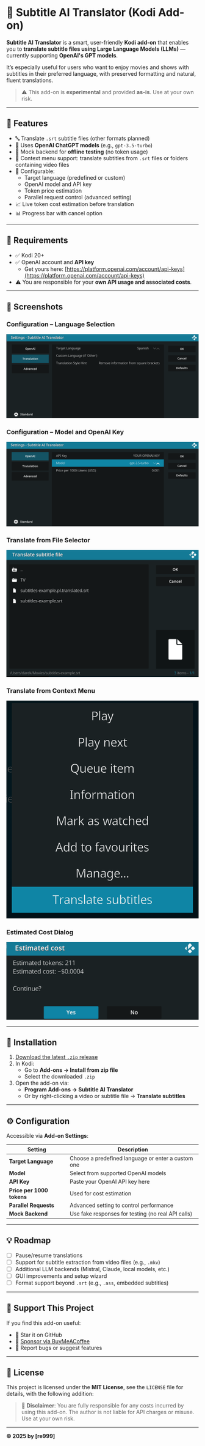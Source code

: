 # 🧠 Subtitle AI Translator (Kodi Add-on)

**Subtitle AI Translator** is a smart, user-friendly **Kodi add-on** that enables you to **translate subtitle files using Large Language Models (LLMs)** — currently supporting **OpenAI's GPT models**.

It’s especially useful for users who want to enjoy movies and shows with subtitles in their preferred language, with preserved formatting and natural, fluent translations.

> ⚠️ This add-on is **experimental** and provided **as-is**. Use at your own risk.

---

## 🎯 Features

- 🔤 Translate `.srt` subtitle files (other formats planned)
- 🤖 Uses **OpenAI ChatGPT models** (e.g., `gpt-3.5-turbo`)
- 🧪 Mock backend for **offline testing** (no token usage)
- 📂 Context menu support: translate subtitles from `.srt` files or folders containing video files
- 🔧 Configurable:
  - Target language (predefined or custom)
  - OpenAI model and API key
  - Token price estimation
  - Parallel request control (advanced setting)
- 📈 Live token cost estimation before translation
- 📊 Progress bar with cancel option

---

## 🧰 Requirements

- ✅ Kodi 20+
- ✅ OpenAI account and **API key**
  - Get yours here: [https://platform.openai.com/account/api-keys](https://platform.openai.com/account/api-keys)
- ⚠️ You are responsible for your **own API usage and associated costs**.

---

## 📸 Screenshots

### Configuration – Language Selection
![Language Configuration](resources/screenshots/configuration_langugage.png)

### Configuration – Model and OpenAI Key
![Model Configuration](resources/screenshots/configuration_model.png)

### Translate from File Selector
![File Selector](resources/screenshots/translate_file_selector.png)

### Translate from Context Menu
![Context Menu](resources/screenshots/translate_context_menu.png)

### Estimated Cost Dialog
![Cost Estimation](resources/screenshots/cost_estimation.png)

---

## 🚀 Installation

1. [Download the latest `.zip` release](https://github.com/your-user/script.program.sub-ai-translator/releases)
2. In Kodi:
   - Go to **Add-ons → Install from zip file**
   - Select the downloaded `.zip`
3. Open the add-on via:
   - **Program Add-ons → Subtitle AI Translator**
   - Or by right-clicking a video or subtitle file → **Translate subtitles**

---

## ⚙️ Configuration

Accessible via **Add-on Settings**:

| Setting | Description |
|--------|-------------|
| **Target Language** | Choose a predefined language or enter a custom one |
| **Model** | Select from supported OpenAI models |
| **API Key** | Paste your OpenAI API key here |
| **Price per 1000 tokens** | Used for cost estimation |
| **Parallel Requests** | Advanced setting to control performance |
| **Mock Backend** | Use fake responses for testing (no real API calls) |

---

## 💡 Roadmap

- [ ] Pause/resume translations
- [ ] Support for subtitle extraction from video files (e.g., `.mkv`)
- [ ] Additional LLM backends (Mistral, Claude, local models, etc.)
- [ ] GUI improvements and setup wizard
- [ ] Format support beyond `.srt` (e.g., `.ass`, embedded subtitles)

---

## 🤝 Support This Project

If you find this add-on useful:

- 🌟 Star it on GitHub
- 🧡 [Sponsor via BuyMeACoffee](https://www.buymeacoffee.com/your-name)
- 🐛 Report bugs or suggest features

---

## 📜 License

This project is licensed under the **MIT License**, see the `LICENSE` file for details, with the following addition:

> 🧾 **Disclaimer**: You are fully responsible for any costs incurred by using this add-on. The author is not liable for API charges or misuse. Use at your own risk.

---

**© 2025 by [re999]**
